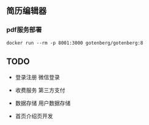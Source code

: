 ## 简历编辑器

### pdf服务部署
```shell
docker run --rm -p 8001:3000 gotenberg/gotenberg:8
```

## TODO
- 登录注册
  微信登录

- 收费服务
  第三方支付

- 数据存储
  用户数据存储

- 首页介绍页开发